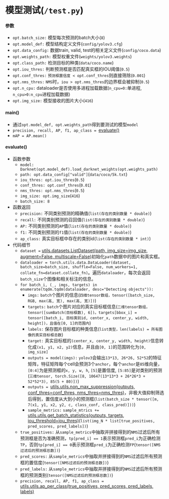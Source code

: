 # 模型测试(`/test.py`)
#### 参数
- `opt.batch_size:` 模型每次预测的batch大小(`8`)
- `opt.model_def:` 模型结构定义文件(`config/yolov3.cfg`)
- `opt.data_config:` 数据train, valid, test的相关定义文件(`config/coco.data`)
- `opt.weights_path:` 模型权重文件(`weights/yolov3.weights`)
- `opt.class_path:` 检测目标的种类(`data/coco.name`)
- `opt.iou_thres:` 判断预测框是否匹配真实框的IOU阈值(`0.5`)
- `opt.conf_thres:` `预测框置信度 < opt.conf_thres`则直接筛除(`0.001`)
- `opt.nms_thres:` `NMS`时，`iou > opt.nms_thres`的边界框会被抑制(`0.5`)
- `opt.n_cpu:` dataloader是否使用多进程加载数据(`n_cpu=0:`单进程, `n_cpu>0:n_cpu`进程加载数据)
- `opt.img_size:` 模型接收的图片大小(`416`)

#### main()
- 通过`opt.model_def, opt.weights_path`得到要测试的模型`model`
- `precision, recall, AP, f1, ap_class = `[evaluate()](test.md#evaluate)
- `mAP = AP.mean()`

#### evaluate()
- 函数参数
  - `model: Darknet(opt.model_def).load_darknet_weights(opt.weights_path)`
  - `path: opt.data_config["valid"]`(`data/coco/5k.txt`)
  - `iou_thres: opt.iou_thres`(`0.5`)
  - `conf_thres: opt.conf_thres`(`0.01`)
  - `nms_thres: opt.nms_thres`(`0.5`)
  - `img_size: opt.img_size`(`416`)
  - `batch_size: 8`
- 函数返回
  - `precision:` 不同类别预测的精确值(`list(存在的类别数量 * double)`)
  - `recall:` 不同类别预测的召回值(`list(存在的类别数量 * double)`)
  - `AP:` 不同类别预测的`AP`值(`list(存在的类别数量 * double)`)
  - `f1:` 不同类别预测的`f1`值(`list(存在的类别数量 * double)`)
  - `ap_class:` 真实目标框中存在的类别id(`list(存在的类别数量 * int)`)
- 代码细节
  - `dataset =` [utils.datasets.ListDataset(path, img_size=img_size, augment=False, multiscale=False)][utils.datasets.ListDataset]初始化`path`数据中的图片和真实框。
  - `dataloader = torch.utils.data.DataLoader(dataset, batch_size=batch_size, shuffle=False, num_workers=1, collate_fn=dataset.collate_fn)`。遍历`dataloader`，每次会返回`batch_size`个图像和相关标注的信息。
  - `for batch_i, (_, imgs, targets) in enumerate(tqdm.tqdm(dataloader, desc="Detecting objects")):`
    - `imgs:` `batch`个图片的信息(`四维tensor数组，tensor([batch_size, RGB, max(高, 宽), max(高, 宽)])`)
    - `targets:` `batch`个图片对应的真实目标框信息(`二维tensor数组，tensor([sumBatch(目标框数), 6])。targets[bbox_i] = tensor([batch_i, 目标类别id, center_x, center_y, width, height])，且值在[0, 1]的范围内`)
    - `labels:` 保存图片目标框的种类信息(`list类型，len(labels) = 所有图像的真实目标框总数`)
    - `target:` 真实目标框的`(center_x, center_y, width, height)`信息转化成`(x1, y1, x2, y2)`信息，并且由`[0, 1]`的范围转化为`[0, img_size]`
    - `outputs = model(imgs):` `yolov3`会输出`13*13, 26*26, 52*52`的特征矩阵，特征矩阵每个cell会预测3个`anchor`，每个`anchor`是`85`维向量，`[0:4]`为是预测框的`x, y, w, h`, `[5]`是置信度, `[5:85]`是对类别的预测(`三维tensor, torch.Size([8, 10647(13*13*3 + 26*26*3 + 52*52*3), 85(5 + 80)])`) 
    - `outputs = `[utils.utils.non_max_suppression(outputs, conf_thres=conf_thres, nms_thres=nms_thres)][utils.utils.non_max_suppression]，非极大值抑制筛选后得到，置信度从大到小的预测框(`list(batch_size * tensor([m, 7(x1, y1, x2, y2, c, class_conf, class_pred)]))`)
    - `sample_metrics:` `sample_mtrics += `[utils.utils.get_batch_statistics(outputs, targets, iou_threshold=iou_thres)][utils.utils.get_batch_statistics](`list(img_N * list[true_positives, pred_scores, pred_labels])`)
  - `true_positives:` 从`sample_metrics`中抽取并拼接得到的`NMS`过滤后所有预测框是否为准确预测，`tp[pred_i] == 1`表示预测框`pred_i`为正确检测`TP`，否则`tp[pred_i] == 0`表示预测框`pred_i`为正确检测`FP`(`tensor([NMS过滤后的预测框总数])`)
  - `pred_scores:` 从`sample_metrics`中抽取并拼接得到的`NMS`过滤后所有预测框的置信度(`tensor([NMS过滤后的预测框总数])`)
  - `pred_labels:` 从`sample_metrics`中抽取并拼接得到的`NMS`过滤后所有预测框的预测类别(`tensor([NMS过滤后的预测框总数])`)
  - `precision, recall, AP, f1, ap_class = `[utils.utils.ap_per_class(true_positives, pred_scores, pred_labels, labels)][utils.utils.ap_per_class]

[utils.datasets.ListDataset]:<utils/datasets.md#def-__init__self-list_path-img_size416-augmenttrue-multiscaletrue-normalized_labelstrue>
[utils.utils.get_batch_statistics]:<utils/utils.md#def-get_batch_statisticsoutputs-targets-iou_threshold>
[utils.utils.non_max_suppression]:<utils/utils.md#def-non_max_suppressionprediction-conf_thres05-nms_thres04>
[utils.utils.ap_per_class]:<utils/utils.md#def-ap_per_classtp-conf-pred_cls-target_cls>
